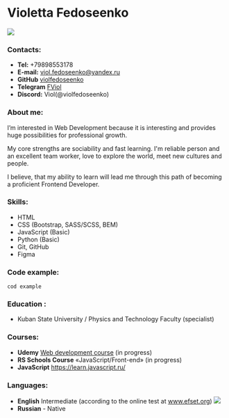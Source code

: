 # Violetta Fedoseenko 
![](https://sun1-91.userapi.com/s/v1/ig1/Apowf7QT0yqd4hskG4R0pzVvpkDduRMsF9RXGsdRxITzH5A_2kYaOunr8jUPIK3SQF1MbfnY.jpg?size=200x200&quality=96&crop=274,0,1416,1416&ava=1)

### Contacts:
*   **Tel:**  +79898553178
*   **E-mail:**   viol.fedoseenko@yandex.ru
*   **GitHub** [violfedoseenko](https://github.com/violfedoseenko)
*   **Telegram** [FViol](https://t.me/FViol)
*   **Discord:**  Viol(@violfedoseenko)

### About me:

I’m interested in Web Development because it is interesting and provides huge possibilities for professional growth.  

My core strengths are sociability and fast learning. I'm reliable person and an excellent team worker, love to explore the world, meet new cultures and people.

I believe, that my ability to learn  will lead me through this path of becoming a proficient Frontend Developer.

### Skills:
*   HTML
*   CSS (Bootstrap, SASS/SCSS, BEM)
*   JavaScript (Basic)
*   Python (Basic)
*   Git, GitHub
*   Figma

### Code example:
```
cod example
```
### Education :
* Kuban State University / Physics and Technology Faculty (specialist)

### Courses:

*  **Udemy** [Web development course](https://www.udemy.com/course/webdeveloper/) (in progress)
* **RS Schools Course** «JavaScript/Front-end» (in progress)
* **JavaScript** https://learn.javascript.ru/

### Languages:
* **English** Intermediate (according to the online test at www.efset.org)
![](https://cdn-images.imagevenue.com/09/f2/d8/ME14M3ZP_o.JPG)
* **Russian** - Native